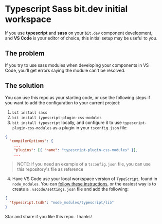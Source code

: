 # Typescript Sass bit.dev initial workspace

If you use **typescript** and **sass** on your `bit.dev` component development, and **VS Code** is your editor of choice, this initial setup may be useful to you.

## The problem

If you try to use sass modules when developing your components in VS Code, you'll get errors saying the module can't be resolved.

## The solution

You can use this repo as your starting code, or use the following steps if you want to add the configuration to your current project:

1. `bit install sass`
2. `bit install typescript-plugin-css-modules`
3. `bit install typescript` locally, and configure it to use `typescript-plugin-css-modules` as a plugin in your `tsconfig.json` file:

```json
{
  "compilerOptions": {
    ...
    "plugins": [{ "name": "typescript-plugin-css-modules" }],
    ...
```

> NOTE: If you need an example of a `tsconfig.json` file, you can use this repository's file as reference

4. Have VS Code use your local workspace version of `TypeScript`, found in `node_modules`. You can [follow these instructions](https://code.visualstudio.com/docs/typescript/typescript-compiling#_using-the-workspace-version-of-typescript), or the easiest way is to create a `.vscode/settings.josn` file and add the following:

```json
{
  "typescript.tsdk": "node_modules/typescript/lib"
}
```

Star and share if you like this repo. Thanks!
